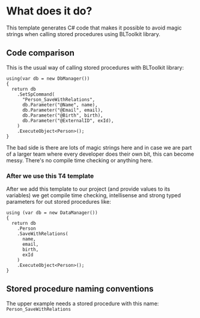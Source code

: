 # What does it do? #
This template generates C# code that makes it possible to avoid magic strings when calling stored procedures using BLToolkit library.

## Code comparison ##
This is the usual way of calling stored procedures with BLToolkit library:
```
using(var db = new DbManager())
{
  return db
    .SetSpCommand(
      "Person_SaveWithRelations",
      db.Parameter("@Name", name),
      db.Parameter("@Email", email),
      db.Parameter("@Birth", birth),
      db.Parameter("@ExternalID", exId),
    )
    .ExecuteObject<Person>();
}
```
The bad side is there are lots of magic strings here and in case we are part of a larger team where every developer does their own bit, this can become messy. There's no compile time checking or anything here.

### After we use this T4 template ###
After we add this template to our project (and provide values to its variables) we get compile time checking, intellisense and strong typed parameters for out stored procedures like:
```
using (var db = new DataManager())
{
  return db
    .Person
    .SaveWithRelations(
      name,
      email,
      birth,
      exId
    )
    .ExecuteObject<Person>();
}
```

## Stored procedure naming conventions ##
The upper example needs a stored procedure with this name:
`Person_SaveWithRelations`